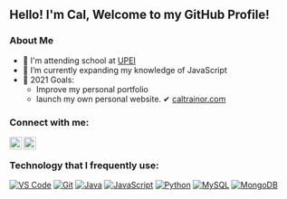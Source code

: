 ## Hello! I'm Cal, Welcome to my GitHub Profile!

### About Me
- 🏫 I'm attending school at [UPEI][upei]
- 🌱 I’m currently expanding my knowledge of JavaScript
- 📝 2021 Goals: 
  - Improve my personal portfolio
  - launch my own personal website. ✔ [caltrainor.com](https://caltrainor.com/)

### Connect with me:
[<img align="left" alt="Ctrain#6679 | Discord" width="22px" src="https://cdn.jsdelivr.net/npm/simple-icons@v3/icons/discord.svg" />][discord]
[<img align="left" alt="_Ctrain37 | Twitter" width="22px" src="https://cdn.jsdelivr.net/npm/simple-icons@v3/icons/twitter.svg" />][twitter]

<br />

### Technology that I frequently use:

[![VS Code](https://img.shields.io/badge/IDE-VSCode-%23007ACC?style=flat-square&logo=Visual-studio-code)](https://code.visualstudio.com/)
[![Git](https://img.shields.io/badge/-Git-%23F05032?style=flat-square&logo=git&logoColor=%23ffffff)](https://git-scm.com/)
[![Java](https://img.shields.io/badge/-Java-ce0000?logo=Java&style=flat-square)](https://www.java.com/en/)
[![JavaScript](https://img.shields.io/badge/-JavaScript-%23F7DF1C?style=flat-square&logo=javascript&logoColor=000000&labelColor=%23F7DF1C&color=%23FFCE5A)](https://www.javascript.com/)
[![Python](https://img.shields.io/badge/-Python-ffdf76?logo=Python&style=flat-square)](https://www.python.org/)
[![MySQL](https://img.shields.io/badge/-MySQL-4479A1?style=flat-square&logo=MySQL&logoColor=ffffff)](https://www.mysql.com/)
[![MongoDB](https://img.shields.io/badge/-MongoDB-47A248?style=flat-square&logo=MongoDB&logoColor=ffffff)](https://www.mongodb.com/)





[twitter]: https://twitter.com/CalTrainor
[discord]: https://discordapp.com/users/327627829221261312/
[upei]: https://www.upei.ca/
[vscode]: https://code.visualstudio.com/
